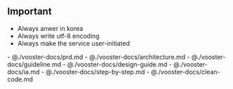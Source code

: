 
## Important
- Always anwer in korea
- Always write utf-8 encoding
- Always make the service user-initiated

<vooster-docs>
- @./vooster-docs/prd.md
- @./vooster-docs/architecture.md
- @./vooster-docs/guideline.md
- @./vooster-docs/design-guide.md
- @./vooster-docs/ia.md
- @./vooster-docs/step-by-step.md
- @./vooster-docs/clean-code.md
</vooster-docs>
